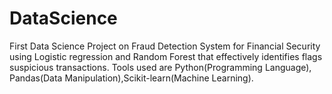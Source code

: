 # DataScience
First Data Science Project on Fraud Detection System for Financial Security using Logistic regression and Random Forest that effectively identifies flags suspicious transactions. Tools used are Python(Programming Language), Pandas(Data Manipulation),Scikit-learn(Machine Learning).
